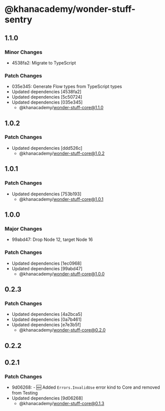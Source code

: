 # @khanacademy/wonder-stuff-sentry

## 1.1.0

### Minor Changes

-   4538fa2: Migrate to TypeScript

### Patch Changes

-   035e345: Generate Flow types from TypeScript types
-   Updated dependencies [4538fa2]
-   Updated dependencies [5c50724]
-   Updated dependencies [035e345]
    -   @khanacademy/wonder-stuff-core@1.1.0

## 1.0.2

### Patch Changes

-   Updated dependencies [ddd526c]
    -   @khanacademy/wonder-stuff-core@1.0.2

## 1.0.1

### Patch Changes

-   Updated dependencies [753b193]
    -   @khanacademy/wonder-stuff-core@1.0.1

## 1.0.0

### Major Changes

-   99abd47: Drop Node 12, target Node 16

### Patch Changes

-   Updated dependencies [1ec0968]
-   Updated dependencies [99abd47]
    -   @khanacademy/wonder-stuff-core@1.0.0

## 0.2.3

### Patch Changes

-   Updated dependencies [4a2bca5]
-   Updated dependencies [0a7b461]
-   Updated dependencies [e7e3b5f]
    -   @khanacademy/wonder-stuff-core@0.2.0

## 0.2.2

## 0.2.1

### Patch Changes

-   9d06268: - 🆕 Added `Errors.InvalidUse` error kind to Core and removed from Testing
-   Updated dependencies [9d06268]
    -   @khanacademy/wonder-stuff-core@0.1.3
